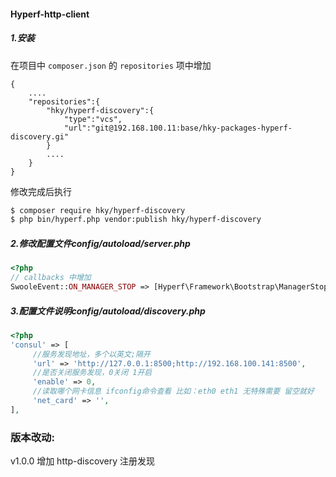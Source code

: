 #### Hyperf-http-client

##### 1.安装
在项目中 `composer.json` 的 `repositories` 项中增加
``` 
{
    ....
    "repositories":{
        "hky/hyperf-discovery":{
            "type":"vcs",
            "url":"git@192.168.100.11:base/hky-packages-hyperf-discovery.gi"
        }
        ....
    }
}
```
修改完成后执行 
```bash
$ composer require hky/hyperf-discovery
$ php bin/hyperf.php vendor:publish hky/hyperf-discovery
```
##### 2.修改配置文件config/autoload/server.php
```php
<?php
// callbacks 中增加
SwooleEvent::ON_MANAGER_STOP => [Hyperf\Framework\Bootstrap\ManagerStopCallback::class, 'onManagerStop'],
```
##### 3.配置文件说明config/autoload/discovery.php
```php
<?php
'consul' => [
     //服务发现地址，多个以英文;隔开
     'url' => 'http://127.0.0.1:8500;http://192.168.100.141:8500',
     //是否关闭服务发现，0关闭 1开启
     'enable' => 0,
     //读取哪个网卡信息 ifconfig命令查看 比如：eth0 eth1 无特殊需要 留空就好
     'net_card' => '',
],
```
### 版本改动:
v1.0.0   增加 http-discovery 注册发现
